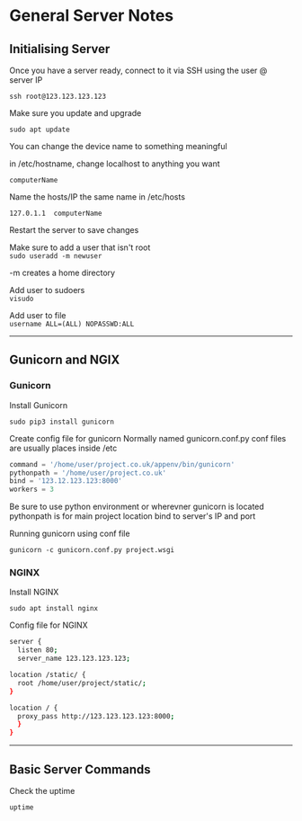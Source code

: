 # General Server Notes

## Initialising Server

Once you have a server ready, connect to it via SSH using the user @ server IP

`ssh root@123.123.123.123`

Make sure you update and upgrade

`sudo apt update`

You can change the device name to something meaningful

in /etc/hostname, change localhost to anything you want

`computerName`

Name the hosts/IP the same name
in /etc/hosts

`127.0.1.1  computerName`

Restart the server to save changes

Make sure to add a user that isn't root \
`sudo useradd -m newuser`

-m creates a home directory

Add user to sudoers \
`visudo`

Add user to file \
`username ALL=(ALL) NOPASSWD:ALL`

- - - -

## Gunicorn and NGIX

### Gunicorn
Install Gunicorn

`sudo pip3 install gunicorn`

Create config file for gunicorn
Normally named gunicorn.conf.py
conf files are usually places inside /etc

````python
command = '/home/user/project.co.uk/appenv/bin/gunicorn'
pythonpath = '/home/user/project.co.uk'
bind = '123.12.123.123:8000'
workers = 3
````
Be sure to use python environment or wherevner gunicorn is located
pythonpath is for main project location
bind to server's IP and port

Running gunicorn using conf file

`gunicorn -c gunicorn.conf.py project.wsgi`

### NGINX
Install NGINX

`sudo apt install nginx`

Config file for NGINX

````bash
server {
  listen 80;
  server_name 123.123.123.123;

location /static/ {
  root /home/user/project/static/;
}

location / {
  proxy_pass http://123.123.123.123:8000;
  }
}
````

- - - -

## Basic Server Commands

Check the uptime

`uptime`
